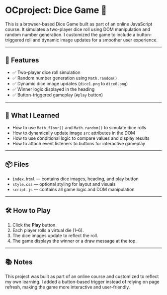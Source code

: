 # OCproject: Dice Game 🎲

This is a browser-based Dice Game built as part of an online JavaScript course. It simulates a two-player dice roll using DOM manipulation and random number generation. I customized the game to include a button-triggered roll and dynamic image updates for a smoother user experience.

---

## 🚀 Features

- ✅ Two-player dice roll simulation
- ✅ Random number generation using `Math.random()`
- ✅ Dynamic dice image updates (`dice1.png` to `dice6.png`)
- ✅ Winner logic displayed in the heading
- ✅ Button-triggered gameplay (`#play` button)

---

## 🧠 What I Learned

- How to use `Math.floor()` and `Math.random()` to simulate dice rolls
- How to dynamically update image `src` attributes in the DOM
- How to use conditional logic to compare values and display results
- How to attach event listeners to buttons for interactive gameplay

---

## 📦 Files

- `index.html` — contains dice images, heading, and play button
- `style.css` — optional styling for layout and visuals
- `script.js` — contains all game logic and DOM manipulation

---

## 🛠️ How to Play

1. Click the **Play** button.
2. Each player rolls a virtual die (1–6).
3. The dice images update to reflect the roll.
4. The game displays the winner or a draw message at the top.

---

## 📚 Notes

This project was built as part of an online course and customized to reflect my own learning. I added a button-based trigger instead of relying on page refresh, making the game more interactive and user-friendly.
